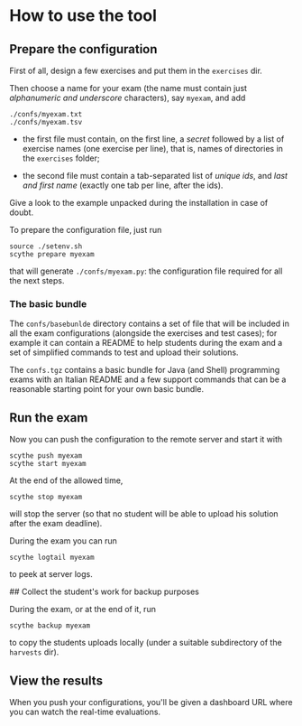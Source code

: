 # How to use the tool

## Prepare the configuration

First of all, design a few exercises and put them in the `exercises` dir.

Then choose a name for your exam (the name must contain just *alphanumeric and
underscore* characters), say `myexam`, and add

    ./confs/myexam.txt
    ./confs/myexam.tsv

* the first file must contain, on the first line, a *secret* followed by a list
  of exercise names (one exercise per line), that is, names of directories in
  the `exercises` folder;

* the second file must contain a tab-separated list of *unique ids*,
  and *last and first name* (exactly one tab per line, after the ids).

Give a look to the example unpacked during the installation in case of doubt.

To prepare the configuration file, just run

    source ./setenv.sh
    scythe prepare myexam

that will generate `./confs/myexam.py`: the configuration file required for all
the next steps.

### The basic bundle

The `confs/basebunlde` directory contains a set of file that will be included in
all the exam configurations (alongside the exercises and test cases); for
example it can contain a README to help students during the exam and a set of
simplified commands to test and upload their solutions.

The `confs.tgz` contains a basic bundle for Java (and Shell) programming exams
with an Italian README and a few support commands that can be a reasonable
starting point for your own basic bundle.

## Run the exam

Now you can push the configuration to the remote server and start it with

    scythe push myexam
    scythe start myexam

At the end of the allowed time,

    scythe stop myexam

will stop the server (so that no student will be able to upload his solution
after the exam deadline).

During the exam you can run

    scythe logtail myexam

to peek at server logs.

## Collect the student's work for backup purposes

During the exam, or at the end of it, run

    scythe backup myexam

to copy the students uploads locally (under a suitable subdirectory of the
`harvests` dir).

## View the results

When you push your configurations, you'll be given a dashboard URL where you can
watch the real-time evaluations.
